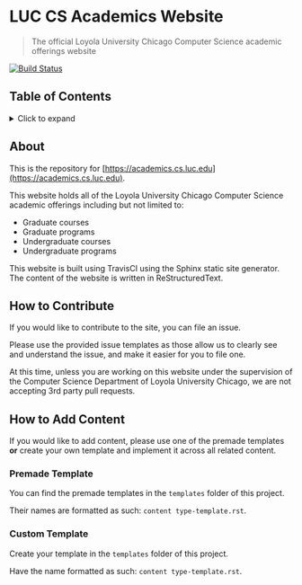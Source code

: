 # LUC CS Academics Website

> The official Loyola University Chicago Computer Science academic offerings website

[![Build Status](https://img.shields.io/travis/LoyolaChicagoCS/coursedescriptions?label=TravisCI%20Build)](https://img.shields.io/travis/LoyolaChicagoCS/coursedescriptions?label=TravisCI%20Build)

## Table of Contents

<details>
  <summary>Click to expand</summary>

- [LUC CS Academics Website](#luc-cs-academics-website)
  - [Table of Contents](#table-of-contents)
  - [About](#about)
  - [How to Contribute](#how-to-contribute)
  - [How to Add Content](#how-to-add-content)
    - [Premade Template](#premade-template)
    - [Custom Template](#custom-template)

</details>

## About

This is the repository for [https://academics.cs.luc.edu](https://academics.cs.luc.edu).

This website holds all of the Loyola University Chicago Computer Science academic offerings including but not limited to:

- Graduate courses
- Graduate programs
- Undergraduate courses
- Undergraduate programs

This website is built using TravisCI using the Sphinx static site generator. The content of the website is written in ReStructuredText.

## How to Contribute

If you would like to contribute to the site, you can file an issue.

Please use the provided issue templates as those allow us to clearly see and understand the issue, and make it easier for you to file one.

At this time, unless you are working on this website under the supervision of the Computer Science Department of Loyola University Chicago, we are not accepting 3rd party pull requests.

## How to Add Content

If you would like to add content, please use one of the premade templates **or** create your own template and implement it across all related content.

### Premade Template

You can find the premade templates in the `templates` folder of this project.

Their names are formatted as such: `content type-template.rst`.

### Custom Template

Create your template in the `templates` folder of this project.

Have the name formatted as such: `content type-template.rst`.
